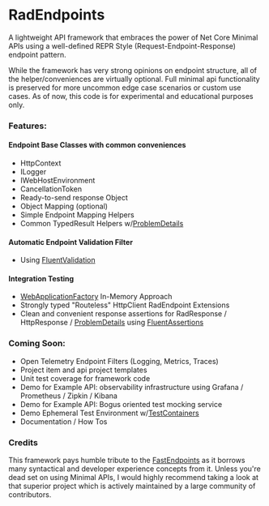 # RadEndpoints
A lightweight API framework that embraces the power of Net Core Minimal APIs using a well-defined REPR Style (Request-Endpoint-Response) endpoint pattern.

While the framework has very strong opinions on endpoint structure, all of the helper/conveniences are virtually optional. Full minimal api functionality is preserved for more uncommon edge case scenarios or custom use cases.  As of now, this code is for experimental and educational purposes only.  

### Features:
#### Endpoint Base Classes with common conveniences
- HttpContext
- ILogger<EndpointName>
- IWebHostEnvironment
- CancellationToken
- Ready-to-send response Object
- Object Mapping (optional)
- Simple Endpoint Mapping Helpers
- Common TypedResult Helpers w/[ProblemDetails](https://learn.microsoft.com/en-us/dotnet/api/microsoft.aspnetcore.mvc.problemdetails?view=aspnetcore-8.0)
#### Automatic Endpoint Validation Filter
- Using [FluentValidation](https://docs.fluentvalidation.net/en/latest/)
#### Integration Testing
- [WebApplicationFactory](https://learn.microsoft.com/en-us/aspnet/core/test/integration-tests?view=aspnetcore-8.0) In-Memory Approach
- Strongly typed "Routeless" HttpClient RadEndpoint Extensions
- Clean and convenient response assertions for RadResponse / HttpResponse / [ProblemDetails](https://learn.microsoft.com/en-us/dotnet/api/microsoft.aspnetcore.mvc.problemdetails?view=aspnetcore-8.0) using [FluentAssertions](https://fluentassertions.com/introduction)
### Coming Soon:
- Open Telemetry Endpoint Filters (Logging, Metrics, Traces)
- Project item and api project templates 
- Unit test coverage for framework code
- Demo for Example API: observability infrastructure using Grafana / Prometheus / Zipkin / Kibana
- Demo for Example API: Bogus oriented test mocking service
- Demo Ephemeral Test Environment w/[TestContainers](https://testcontainers.com/) 
- Documentation / How Tos

### Credits
This framework pays humble tribute to the [FastEndpoints](https://fast-endpoints.com/) as it borrows many syntactical and developer experience concepts from it.  Unless you're dead set on using Minimal APIs, I would highly recommend taking a look at that superior project which is actively maintained by a large community of contributors.
